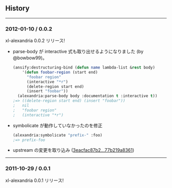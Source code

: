 ## History

---

### 2012-01-10 / 0.0.2

xl-alexandria 0.0.2 リリース!

  * parse-body が interactive 式も取り出せるようになりました (by @bowbow99)。

    ```lisp
    (ansify:destructuring-bind (defun name lambda-list &rest body)
        '(defun foobar-region (start end)
          "foobar region"
          (interactive "*r")
          (delete-region start end)
          (insert "foobar"))
      (alexandria:parse-body body :documentation t :interactive t))
    ;=> ((delete-region start end) (insert "foobar"))
    ;   nil
    ;   "foobar region"
    ;   (interactive "*r")
    ```

  * symbolicate が動作していなかったのを修正

    ```lisp
    (alexandria:symbolicate "prefix-" :foo)
    ;=> prefix-foo
    ```

  * upstream の変更を取り込み ([3eacfac87b2...77b219a8361](https://github.com/miyamuko/xl-alexandria/compare/3eacfac87b27654f7ca9eeaf1ce40344b8136b03...77b219a8361b9549aeb8941afc945fa2e3c84eb9))


---

### 2011-10-29 / 0.0.1

xl-alexandria 0.0.1 リリース!
